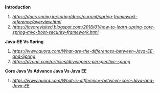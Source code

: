 
**Introduction**
1. *https://docs.spring.io/spring/docs/current/spring-framework-reference/overview.html*
2. *https://javarevisited.blogspot.com/2018/01/how-to-learn-spring-core-spring-mvc-boot-security-framework.html*

**Java-EE Vs Spring**
1. *https://www.quora.com/What-are-the-differences-between-Java-EE-and-Spring*
2. *https://dzone.com/articles/developers-perspective-spring*

**Core Java Vs Advance Java Vs Java EE**
1. *https://www.quora.com/What-is-difference-between-core-Java-and-Java-EE*
